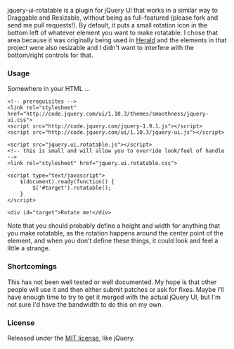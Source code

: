 jquery-ui-rotatable is a plugin for jQuery UI that works in a similar way to Draggable and Resizable, without being as full-featured (please fork and send me pull requests!). By default, it puts a small rotation icon in the bottom left of whatever element you want to make rotatable. I chose that area because it was originally being used in [Herald](/godswearhats/herald) and the elements in that project were also resizable and I didn't want to interfere with the bottom/right controls for that.

### Usage

Somewhere in your HTML ...

	<!-- prerequisites -->
	<link rel="stylesheet" href="http://code.jquery.com/ui/1.10.3/themes/smoothness/jquery-ui.css">
	<script src="http://code.jquery.com/jquery-1.9.1.js"></script>
	<script src="http://code.jquery.com/ui/1.10.3/jquery-ui.js"></script>
	
	<script src="jquery.ui.rotatable.js"></script>
	<!-- this is small and will allow you to override look/feel of handle -->
	<link rel="stylesheet" href="jquery.ui.rotatable.css">
	
	<script type="text/javascript">
		$(document).ready(function() {
			$('#target').rotatable();
		}
	</script>
	
	<div id="target">Rotate me!</div>
	
Note that you should probably define a height and width for anything that you make rotatable, as the rotation happens around the center point of the element, and when you don't define these things, it could look and feel a little a strange.

### Shortcomings

This has not been well tested or well documented. My hope is that other people will use it and then either submit patches or ask for fixes. Maybe I'll have enough time to try to get it merged with the actual jQuery UI, but I'm not sure I'd have the bandwidth to do this on my own.

### License

Released under the [MIT license](http://jquery.org/license), like jQuery. 